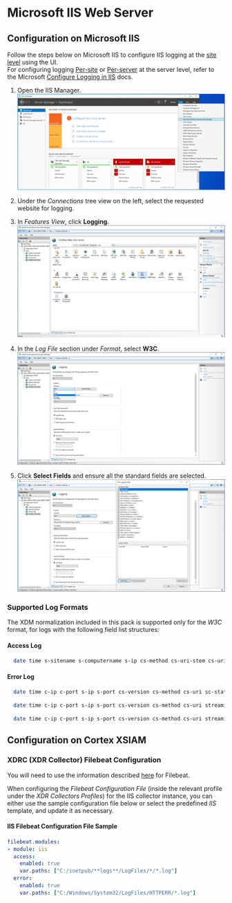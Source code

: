 # Microsoft IIS Web Server

## Configuration on Microsoft IIS

Follow the steps below on Microsoft IIS to configure IIS logging at the [site level](https://learn.microsoft.com/en-us/iis/manage/provisioning-and-managing-iis/configure-logging-in-iis#configure-logging-at-the-site-level) using the UI.   
For configuring logging [Per-site](https://learn.microsoft.com/en-us/iis/manage/provisioning-and-managing-iis/configure-logging-in-iis#configure-per-site-logging-at-the-server-level) or [Per-server](https://learn.microsoft.com/en-us/iis/manage/provisioning-and-managing-iis/configure-logging-in-iis#configure-per-server-logging-at-the-server-level) at the server level, refer to the Microsoft [Configure Logging in IIS](https://learn.microsoft.com/en-us/iis/manage/provisioning-and-managing-iis/configure-logging-in-iis) docs. 

1. Open the IIS Manager.
![Server Screenshot](doc_files/IISManager.png)

1. Under the *Connections* tree view on the left, select the requested website for logging.

2. In *Features View*, click **Logging**.
   ![Server Screenshot](doc_files/IISWebsites.png)

3. In the *Log File* section under *Format*, select **W3C**.
   ![Server Screenshot](doc_files/IISW3C.png)

4. Click **Select Fields** and ensure all the standard fields are selected.
![Server Screenshot](doc_files/IISLogging.png)

### Supported Log Formats

The XDM normalization included in this pack is supported only for the *W3C* format, for logs with the following field list structures: 

#### Access Log 

``` bash
  date time s-sitename s-computername s-ip cs-method cs-uri-stem cs-uri-query s-port cs-username c-ip cs-version cs(User-Agent) cs(Cookie) cs(Referer) cs-host sc-status sc-substatus sc-win32-status sc-bytes cs-bytes time-taken
```

#### Error Log

``` bash
  date time c-ip c-port s-ip s-port cs-version cs-method cs-uri sc-status s-siteid s-reason s-queuename
```

``` bash
  date time c-ip c-port s-ip s-port cs-version cs-method cs-uri streamid sc-status s-siteid s-reason s-queuename
```

``` bash
  date time c-ip c-port s-ip s-port cs-version cs-method cs-uri streamid streamid_ex sc-status s-siteid s-reason s-queuename transport
```


## Configuration on Cortex XSIAM 

### XDRC (XDR Collector) Filebeat Configuration

You will need to use the information described [here](https://docs-cortex.paloaltonetworks.com/r/Cortex-XDR/Cortex-XDR-Documentation/XDR-Collector-datasets) for Filebeat.

When configuring the *Filebeat Configuration File* (inside the relevant profile under the *XDR Collectors Profiles*) for the IIS collector instance, you can either use the sample configuration file below or select the predefined *IIS* template, and update it as necessary.  

#### IIS Filebeat Configuration File Sample

```yaml
filebeat.modules:
- module: iis
  access:
    enabled: true
    var.paths: ["C:/inetpub/**logs**/LogFiles/*/*.log"]
  error:
    enabled: true
    var.paths: ["C:/Windows/System32/LogFiles/HTTPERR/*.log"]
```